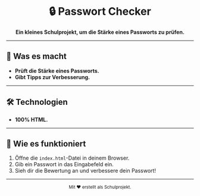 # <div align="center">🔒 Passwort Checker</div>

<div align="center">
  <strong>Ein kleines Schulprojekt, um die Stärke eines Passworts zu prüfen.</strong>
</div>

---

## 🌟 **Was es macht**

- **Prüft die Stärke eines Passworts.**
- **Gibt Tipps zur Verbesserung.**

---

## 🛠 **Technologien**

- **100% HTML.**

---

## 📖 **Wie es funktioniert**

1. Öffne die `index.html`-Datei in deinem Browser.
2. Gib ein Passwort in das Eingabefeld ein.
3. Sieh dir die Bewertung an und verbessere dein Passwort!

---

<div align="center">
  <sub>Mit ❤️ erstellt als Schulprojekt.</sub>
</div>

